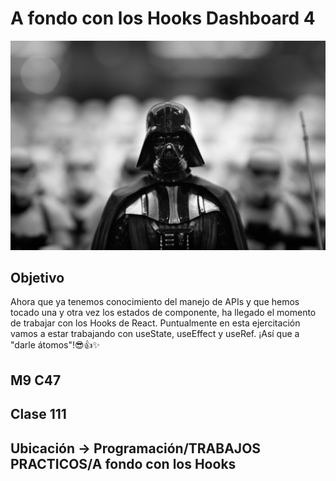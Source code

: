 # A fondo con los Hooks **Dashboard** 4

![cover](/src/assets/images/darth-vader.jpg)

## Objetivo
Ahora que ya tenemos conocimiento del manejo de APIs y que hemos tocado una y otra
vez los estados de componente, ha llegado el momento de trabajar con los Hooks de React.
Puntualmente en esta ejercitación vamos a estar trabajando con useState, useEffect y
useRef.
¡Así que a "darle átomos"!😎👍✨

## M9 C47

## Clase 111

## Ubicación -> Programación/TRABAJOS PRACTICOS/A fondo con los Hooks